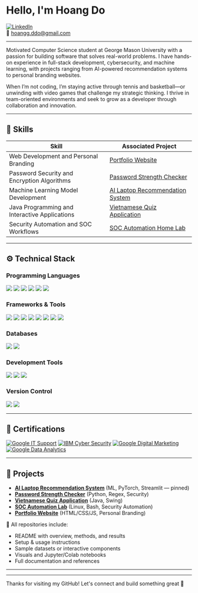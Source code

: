 # Hello, I'm Hoang Do  
[![LinkedIn](https://img.shields.io/badge/-LinkedIn-0072b1?&style=for-the-badge&logo=linkedin&logoColor=white)](https://www.linkedin.com/in/hoang-do-/)  
📧 hoangg.ddo@gmail.com 

---

Motivated Computer Science student at George Mason University with a passion for building software that solves real-world problems. I have hands-on experience in full-stack development, cybersecurity, and machine learning, with projects ranging from AI-powered recommendation systems to personal branding websites.

When I’m not coding, I’m staying active through tennis and basketball—or unwinding with video games that challenge my strategic thinking. I thrive in team-oriented environments and seek to grow as a developer through collaboration and innovation.

---

## 🧠 Skills

| Skill                                         | Associated Project         |
|-----------------------------------------------|----------------------------|
| Web Development and Personal Branding         | [Portfolio Website](https://hoanggddo.github.io/home/index.html) |
| Password Security and Encryption Algorithms   | [Password Strength Checker](https://github.com/hoanggddo/password-checker) |
| Machine Learning Model Development            | [AI Laptop Recommendation System](https://github.com/hoanggddo/ai-laptop-recommendation-system) |
| Java Programming and Interactive Applications | [Vietnamese Quiz Application](https://github.com/hoanggddo/quiz-application) |
| Security Automation and SOC Workflows         | [SOC Automation Home Lab](https://github.com/hoanggddo/SOC-Home-Lab) |

---

## ⚙️ Technical Stack

### Programming Languages  
<span>
  <img src="https://img.shields.io/badge/-Python-3776AB?&style=for-the-badge&logo=Python&logoColor=white"/>
  <img src="https://img.shields.io/badge/-Java-007396?&style=for-the-badge&logo=Java&logoColor=white"/>
  <img src="https://img.shields.io/badge/-C++-00599C?&style=for-the-badge&logo=C%2B%2B&logoColor=white"/>
  <img src="https://img.shields.io/badge/-HTML-E34F26?&style=for-the-badge&logo=HTML5&logoColor=white"/>
  <img src="https://img.shields.io/badge/-CSS-1572B6?&style=for-the-badge&logo=CSS3&logoColor=white"/>
  <img src="https://img.shields.io/badge/-JavaScript-F7DF1E?&style=for-the-badge&logo=JavaScript&logoColor=black"/>
</span>  

### Frameworks & Tools  
<span>
  <img src="https://img.shields.io/badge/-Django-092E20?&style=for-the-badge&logo=Django&logoColor=white"/>
  <img src="https://img.shields.io/badge/-PyTorch-EE4C2C?&style=for-the-badge&logo=PyTorch&logoColor=white"/>
  <img src="https://img.shields.io/badge/-scikit--learn-F7931E?&style=for-the-badge&logo=scikit-learn&logoColor=white"/>
  <img src="https://img.shields.io/badge/-Pandas-150458?&style=for-the-badge&logo=pandas&logoColor=white"/>
  <img src="https://img.shields.io/badge/-NumPy-013243?&style=for-the-badge&logo=numpy&logoColor=white"/>
  <img src="https://img.shields.io/badge/-Matplotlib-11557C?&style=for-the-badge&logo=plotly&logoColor=white"/>
  <img src="https://img.shields.io/badge/-spaCy-09A3D5?&style=for-the-badge"/>
  <img src="https://img.shields.io/badge/-Node.js-339933?&style=for-the-badge&logo=node.js&logoColor=white"/>
</span>  

### Databases  
<span>
  <img src="https://img.shields.io/badge/-SQL-4479A1?&style=for-the-badge&logo=postgresql&logoColor=white"/>
  <img src="https://img.shields.io/badge/-MySQL-00758F?&style=for-the-badge&logo=mysql&logoColor=white"/>
</span>  

### Development Tools  
<span>
  <img src="https://img.shields.io/badge/-Jupyter-F37626?&style=for-the-badge&logo=Jupyter&logoColor=white"/>
  <img src="https://img.shields.io/badge/-Google%20Colab-F9AB00?&style=for-the-badge&logo=googlecolab&logoColor=white"/>
  <img src="https://img.shields.io/badge/-VS%20Code-007ACC?&style=for-the-badge&logo=visual-studio-code&logoColor=white"/>
</span>  

### Version Control  
<span>
  <img src="https://img.shields.io/badge/-Git-F05032?&style=for-the-badge&logo=git&logoColor=white"/>
  <img src="https://img.shields.io/badge/-GitHub-181717?&style=for-the-badge&logo=github&logoColor=white"/>
</span>  

---

## 📜 Certifications

[![Google IT Support](https://img.shields.io/badge/-Google%20IT%20Support-4285F4?&style=for-the-badge&logo=Google&logoColor=white)](https://coursera.org/share/1396b022977b23dc041ee412a57cdcce)
[![IBM Cyber Security](https://img.shields.io/badge/-IBM%20Cyber%20Security-0054A1?&style=for-the-badge&logo=IBM&logoColor=white)](https://coursera.org/share/fc513e659ced5ed50c6a3a2f2a850ef2)
[![Google Digital Marketing](https://img.shields.io/badge/-Google%20Digital%20Marketing%20and%20E%26Commerce-34A853?&style=for-the-badge&logo=Google&logoColor=white)](https://coursera.org/share/f1ba57e71159547bcbaf55ee9f208836)
[![Google Data Analytics](https://img.shields.io/badge/-Google%20Data%20Analytics-34A853?&style=for-the-badge&logo=Google&logoColor=white)](https://coursera.org/share/f2f73aa2c1474e229260d90c3ddff04a)

---

## 🚀 Projects

- **[AI Laptop Recommendation System](https://github.com/hoanggddo/ai-laptop-recommendation-system)** (ML, PyTorch, Streamlit — pinned)  
- **[Password Strength Checker](https://github.com/hoanggddo/password-checker)** (Python, Regex, Security)  
- **[Vietnamese Quiz Application](https://github.com/hoanggddo/quiz-application)** (Java, Swing)  
- **[SOC Automation Lab](https://github.com/hoanggddo/soc-automation-lab)** (Linux, Bash, Security Automation)  
- **[Portfolio Website](https://hoanggddo.github.io/home/index.html)** (HTML/CSS/JS, Personal Branding)  

🧾 All repositories include:
- README with overview, methods, and results  
- Setup & usage instructions  
- Sample datasets or interactive components  
- Visuals and Jupyter/Colab notebooks  
- Full documentation and references  

---




---

Thanks for visiting my GitHub! Let's connect and build something great 🚀
